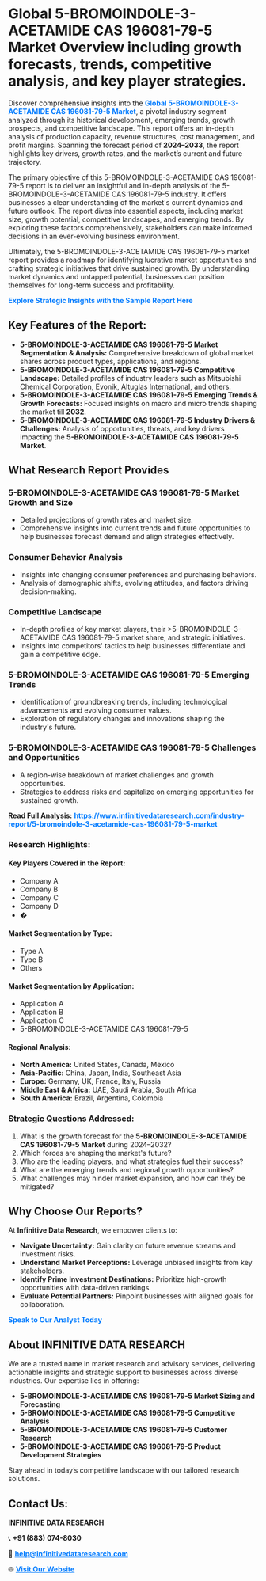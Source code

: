 <h1>Global 5-BROMOINDOLE-3-ACETAMIDE CAS 196081-79-5 Market Overview including growth forecasts, trends, competitive analysis, and key player strategies.</h1>
<p>
Discover comprehensive insights into the 
<a href="https://www.infinitivedataresearch.com/industry-report/5-bromoindole-3-acetamide-cas-196081-79-5-market" rel="dofollow" style="color: #007BFF; text-decoration: none;"><strong>Global 5-BROMOINDOLE-3-ACETAMIDE CAS 196081-79-5 Market</strong></a>, a pivotal industry segment analyzed through its historical development, emerging trends, growth prospects, and competitive landscape. This report offers an in-depth analysis of production capacity, revenue structures, cost management, and profit margins. Spanning the forecast period of <strong>2024–2033</strong>, the report highlights key drivers, growth rates, and the market’s current and future trajectory.
</p>
<p>
The primary objective of this 5-BROMOINDOLE-3-ACETAMIDE CAS 196081-79-5 report is to deliver an insightful and in-depth analysis of the 5-BROMOINDOLE-3-ACETAMIDE CAS 196081-79-5 industry. It offers businesses a clear understanding of the market's current dynamics and future outlook. The report dives into essential aspects, including market size, growth potential, competitive landscapes, and emerging trends. By exploring these factors comprehensively, stakeholders can make informed decisions in an ever-evolving business environment.
</p>
<p>
Ultimately, the 5-BROMOINDOLE-3-ACETAMIDE CAS 196081-79-5 market report provides a roadmap for identifying lucrative market opportunities and crafting strategic initiatives that drive sustained growth. By understanding market dynamics and untapped potential, businesses can position themselves for long-term success and profitability.
</p>
<p>
<a href="https://www.infinitivedataresearch.com/request-sample/reportId=112056" style="color: #007BFF; text-decoration: none;"><strong>Explore Strategic Insights with the Sample Report Here</strong></a>
</p>

<h2>Key Features of the Report:</h2>
<ul>
<li><strong>5-BROMOINDOLE-3-ACETAMIDE CAS 196081-79-5 Market Segmentation & Analysis:</strong> Comprehensive breakdown of global market shares across product types, applications, and regions.</li>
<li><strong>5-BROMOINDOLE-3-ACETAMIDE CAS 196081-79-5 Competitive Landscape:</strong> Detailed profiles of industry leaders such as Mitsubishi Chemical Corporation, Evonik, Altuglas International, and others.</li>
<li><strong>5-BROMOINDOLE-3-ACETAMIDE CAS 196081-79-5 Emerging Trends & Growth Forecasts:</strong> Focused insights on macro and micro trends shaping the market till <strong>2032</strong>.</li>
<li><strong>5-BROMOINDOLE-3-ACETAMIDE CAS 196081-79-5 Industry Drivers & Challenges:</strong> Analysis of opportunities, threats, and key drivers impacting the <strong>5-BROMOINDOLE-3-ACETAMIDE CAS 196081-79-5 Market</strong>.</li>
</ul>

<h2>What Research Report Provides</h2>
<h3>5-BROMOINDOLE-3-ACETAMIDE CAS 196081-79-5 Market Growth and Size</h3>
<ul>
<li>Detailed projections of growth rates and market size.</li>
<li>Comprehensive insights into current trends and future opportunities to help businesses forecast demand and align strategies effectively.</li>
</ul>

<h3>Consumer Behavior Analysis</h3>
<ul>
<li>Insights into changing consumer preferences and purchasing behaviors.</li>
<li>Analysis of demographic shifts, evolving attitudes, and factors driving decision-making.</li>
</ul>

<h3>Competitive Landscape</h3>
<ul>
<li>In-depth profiles of key market players, their >5-BROMOINDOLE-3-ACETAMIDE CAS 196081-79-5 market share, and strategic initiatives.</li>
<li>Insights into competitors' tactics to help businesses differentiate and gain a competitive edge.</li>
</ul>

<h3>5-BROMOINDOLE-3-ACETAMIDE CAS 196081-79-5 Emerging Trends</h3>
<ul>
<li>Identification of groundbreaking trends, including technological advancements and evolving consumer values.</li>
<li>Exploration of regulatory changes and innovations shaping the industry's future.</li>
</ul>

<h3>5-BROMOINDOLE-3-ACETAMIDE CAS 196081-79-5 Challenges and Opportunities</h3>
<ul>
<li>A region-wise breakdown of market challenges and growth opportunities.</li>
<li>Strategies to address risks and capitalize on emerging opportunities for sustained growth.</li>
</ul>
<p><strong>Read Full Analysis:</strong> <a href="https://www.infinitivedataresearch.com/industry-report/5-bromoindole-3-acetamide-cas-196081-79-5-market" rel="dofollow" style="color: #007BFF; text-decoration: none;"><strong>https://www.infinitivedataresearch.com/industry-report/5-bromoindole-3-acetamide-cas-196081-79-5-market</strong></a></p>
<h3>Research Highlights:</h3>
<h4>Key Players Covered in the Report:</h4>
<ul><li>Company A</li><li>Company B</li><li>Company C</li><li>Company D</li><li>�</li></ul>
<h4>Market Segmentation by Type:</h4>
<ul><li>Type A</li><li>Type B</li><li>Others</li></ul>
<h4>Market Segmentation by Application:</h4>
<ul><li>Application A</li><li>Application B</li><li>Application C</li><li>5-BROMOINDOLE-3-ACETAMIDE CAS 196081-79-5</li></ul>

<h4>Regional Analysis:</h4>
<ul>
<li><strong>North America:</strong> United States, Canada, Mexico</li>
<li><strong>Asia-Pacific:</strong> China, Japan, India, Southeast Asia</li>
<li><strong>Europe:</strong> Germany, UK, France, Italy, Russia</li>
<li><strong>Middle East & Africa:</strong> UAE, Saudi Arabia, South Africa</li>
<li><strong>South America:</strong> Brazil, Argentina, Colombia</li>
</ul>

<h3>Strategic Questions Addressed:</h3>
<ol>
<li>What is the growth forecast for the <strong>5-BROMOINDOLE-3-ACETAMIDE CAS 196081-79-5 Market</strong> during 2024–2032?</li>
<li>Which forces are shaping the market's future?</li>
<li>Who are the leading players, and what strategies fuel their success?</li>
<li>What are the emerging trends and regional growth opportunities?</li>
<li>What challenges may hinder market expansion, and how can they be mitigated?</li>
</ol>

<h2>Why Choose Our Reports?</h2>
<p>At <strong>Infinitive Data Research</strong>, we empower clients to:</p>
<ul>
<li><strong>Navigate Uncertainty:</strong> Gain clarity on future revenue streams and investment risks.</li>
<li><strong>Understand Market Perceptions:</strong> Leverage unbiased insights from key stakeholders.</li>
<li><strong>Identify Prime Investment Destinations:</strong> Prioritize high-growth opportunities with data-driven rankings.</li>
<li><strong>Evaluate Potential Partners:</strong> Pinpoint businesses with aligned goals for collaboration.</li>
</ul>
<p><a href="https://www.infinitivedataresearch.com/industry-report/5-bromoindole-3-acetamide-cas-196081-79-5-market" rel="dofollow" style="color: #007BFF; text-decoration: none;"><strong>Speak to Our Analyst Today</strong></a></p>

<h2>About INFINITIVE DATA RESEARCH</h2>
<p>We are a trusted name in market research and advisory services, delivering actionable insights and strategic support to businesses across diverse industries. Our expertise lies in offering:</p>
<ul>
<li><strong>5-BROMOINDOLE-3-ACETAMIDE CAS 196081-79-5 Market Sizing and Forecasting</strong></li>
<li><strong>5-BROMOINDOLE-3-ACETAMIDE CAS 196081-79-5 Competitive Analysis</strong></li>
<li><strong>5-BROMOINDOLE-3-ACETAMIDE CAS 196081-79-5 Customer Research</strong></li>
<li><strong>5-BROMOINDOLE-3-ACETAMIDE CAS 196081-79-5 Product Development Strategies</strong></li>
</ul>
<p>Stay ahead in today’s competitive landscape with our tailored research solutions.</p>

<h2>Contact Us:</h2>
<p><strong>INFINITIVE DATA RESEARCH</strong></p>
<p>📞 <strong>+91 (883) 074-8030</strong></p>
<p>📧 <strong><a href="mailto:help@infinitivedataresearch.com" style="color: #007BFF;">help@infinitivedataresearch.com</a></strong></p>
<p>🌐 <strong><a href="https://www.infinitivedataresearch.com" rel="dofollow" style="color: #007BFF;">Visit Our Website</a></strong></p>